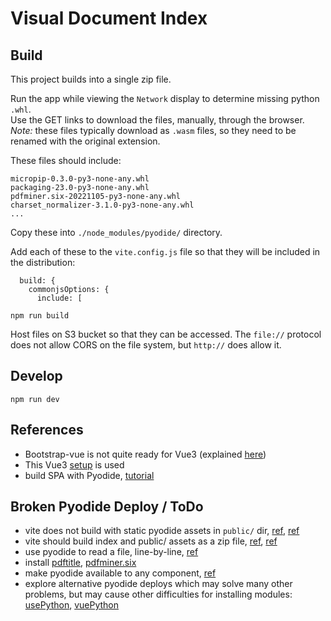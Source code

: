 # Visual Document Index

## Build

This project builds into a single zip file.

Run the app while viewing the `Network` display to determine missing python `.whl`.  
Use the GET links to download the files, manually, through the browser.
_Note:_ these files typically download as `.wasm` files, so they need to be renamed with the original extension.

These files should include:
```
micropip-0.3.0-py3-none-any.whl
packaging-23.0-py3-none-any.whl
pdfminer.six-20221105-py3-none-any.whl
charset_normalizer-3.1.0-py3-none-any.whl
...
```
Copy these into `./node_modules/pyodide/` directory.

Add each of these to the `vite.config.js` file so that they will be included in the distribution:

```node
  build: {
    commonjsOptions: {
      include: [
```

```
npm run build
```

Host files on S3 bucket so that they can be accessed.  The `file://` protocol does not allow CORS on the file system, but `http://` does allow it.

## Develop

```
npm run dev
```


## References

* Bootstrap-vue is not quite ready for Vue3 (explained [here](https://bootstrap-vue.org/vue3))
* This Vue3 [setup](https://stackblitz.com/edit/bootstrap-vue-with-compat?file=main.js) is used
* build SPA with Pyodide, [tutorial](https://testdriven.io/blog/build-spa-with-python-part-3/)


## Broken Pyodide Deploy / ToDo

* vite does not build with static pyodide assets in `public/` dir, [ref](https://vitejs.dev/guide/assets.html#the-public-directory), [ref](https://stackoverflow.com/questions/72631935/vue3-vite-default-is-not-exported-by-xxx)
* vite should build index and public/ assets as a zip file, [ref](https://github.com/Ssis53/vite-plugin-zip), [ref](https://github.com/7th-Cyborg/vite-plugin-zip-pack)
* use pyodide to read a file, line-by-line, [ref](https://stackoverflow.com/questions/75871139/read-a-file-line-by-line-in-pyodide)
* install [pdftitle](https://github.com/metebalci/pdftitle), [pdfminer.six]()
* make pyodide available to any component, [ref](https://stackoverflow.com/questions/75949590/how-can-i-make-loadpyodide-available-to-any-component)
* explore alternative pyodide deploys which may solve many other problems, but may cause other difficulties for installing modules: [usePython](https://github.com/synw/usepython), [vuePython](https://github.com/synw/vuepython)